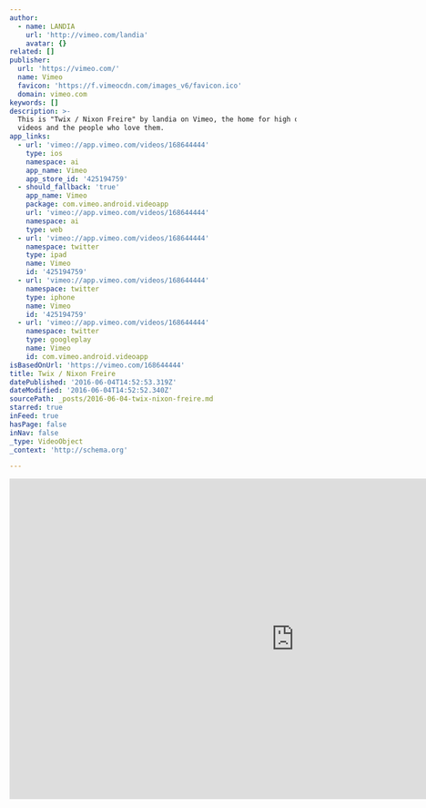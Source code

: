 ```yaml
---
author:
  - name: LANDIA
    url: 'http://vimeo.com/landia'
    avatar: {}
related: []
publisher:
  url: 'https://vimeo.com/'
  name: Vimeo
  favicon: 'https://f.vimeocdn.com/images_v6/favicon.ico'
  domain: vimeo.com
keywords: []
description: >-
  This is "Twix / Nixon Freire" by landia on Vimeo, the home for high quality
  videos and the people who love them.
app_links:
  - url: 'vimeo://app.vimeo.com/videos/168644444'
    type: ios
    namespace: ai
    app_name: Vimeo
    app_store_id: '425194759'
  - should_fallback: 'true'
    app_name: Vimeo
    package: com.vimeo.android.videoapp
    url: 'vimeo://app.vimeo.com/videos/168644444'
    namespace: ai
    type: web
  - url: 'vimeo://app.vimeo.com/videos/168644444'
    namespace: twitter
    type: ipad
    name: Vimeo
    id: '425194759'
  - url: 'vimeo://app.vimeo.com/videos/168644444'
    namespace: twitter
    type: iphone
    name: Vimeo
    id: '425194759'
  - url: 'vimeo://app.vimeo.com/videos/168644444'
    namespace: twitter
    type: googleplay
    name: Vimeo
    id: com.vimeo.android.videoapp
isBasedOnUrl: 'https://vimeo.com/168644444'
title: Twix / Nixon Freire
datePublished: '2016-06-04T14:52:53.319Z'
dateModified: '2016-06-04T14:52:52.340Z'
sourcePath: _posts/2016-06-04-twix-nixon-freire.md
starred: true
inFeed: true
hasPage: false
inNav: false
_type: VideoObject
_context: 'http://schema.org'

---
```

<iframe src="https://cdn.embedly.com/widgets/media.html?src=https%3A%2F%2Fplayer.vimeo.com%2Fvideo%2F168644444&amp;url=https%3A%2F%2Fvimeo.com%2F168644444&amp;image=http%3A%2F%2Fi.vimeocdn.com%2Fvideo%2F573178964_1280.jpg&amp;key=b7d04c9b404c499eba89ee7072e1c4f7&amp;type=text%2Fhtml&amp;schema=vimeo" width="1000" height="563" scrolling="no" frameborder="0" allowfullscreen="" style=""></iframe>